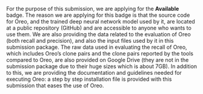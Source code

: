 For the purpose of this submission, we are applying for the **Available** badge.
The reason we are applying for this badge is that the source code for Oreo, and the trained deep neural network model used by it, are located at a public repository (GitHub) and are accessible to anyone who wants to use them. We are also providing the data related to the evaluation of Oreo (both recall and precision), and also the input files used by it in this submission package. The raw data used in evaluating the recall of Oreo, which includes Oreo’s clone pairs and the clone pairs reported by the tools compared to Oreo, are also provided on Google Drive (they are not in the submission package due to their huge sizes which is about 7GB). In addition to this, we are providing the documentation and guidelines needed for executing Oreo: a step by step installation file is provided with this submission that eases the use of Oreo.
